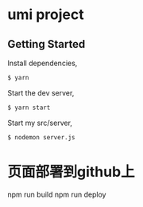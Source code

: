 # umi project

## Getting Started

Install dependencies,

```bash
$ yarn
```

Start the dev server,

```bash
$ yarn start
```

Start my src/server,

```bash
$ nodemon server.js
``` 

# 页面部署到github上
npm run build
npm run deploy